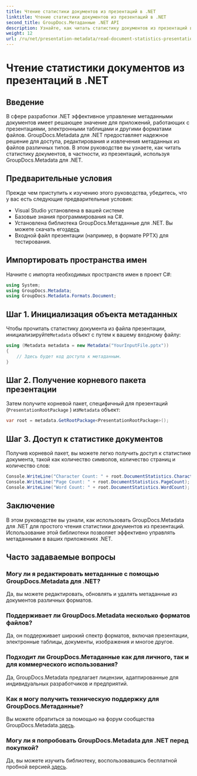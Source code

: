 ```yaml
---
title: Чтение статистики документов из презентаций в .NET
linktitle: Чтение статистики документов из презентаций в .NET
second_title: GroupDocs.Метаданные .NET API
description: Узнайте, как читать статистику документов из презентаций в .NET с помощью GroupDocs.Metadata для эффективного управления метаданными.
weight: 12
url: /ru/net/presentation-metadata/read-document-statistics-presentations/
---
```


# Чтение статистики документов из презентаций в .NET

## Введение
В сфере разработки .NET эффективное управление метаданными документов имеет решающее значение для приложений, работающих с презентациями, электронными таблицами и другими форматами файлов. GroupDocs.Metadata для .NET предоставляет надежное решение для доступа, редактирования и извлечения метаданных из файлов различных типов. В этом руководстве вы узнаете, как читать статистику документов, в частности, из презентаций, используя GroupDocs.Metadata для .NET.
## Предварительные условия
Прежде чем приступить к изучению этого руководства, убедитесь, что у вас есть следующие предварительные условия:
- Visual Studio установлена в вашей системе
- Базовые знания программирования на C#.
- Установлена библиотека GroupDocs.Метаданные для .NET. Вы можете скачать его[здесь](https://releases.groupdocs.com/metadata/net/)
- Входной файл презентации (например, в формате PPTX) для тестирования.

## Импортировать пространства имен
Начните с импорта необходимых пространств имен в проект C#:
```csharp
using System;
using GroupDocs.Metadata;
using GroupDocs.Metadata.Formats.Document;
```
## Шаг 1. Инициализация объекта метаданных
 Чтобы прочитать статистику документа из файла презентации, инициализируйте`Metadata` объект с путем к вашему входному файлу:
```csharp
using (Metadata metadata = new Metadata("YourInputFile.pptx"))
{
    // Здесь будет код доступа к метаданным.
}
```
## Шаг 2. Получение корневого пакета презентации
Затем получите корневой пакет, специфичный для презентаций (`PresentationRootPackage` ) из`Metadata` объект:
```csharp
var root = metadata.GetRootPackage<PresentationRootPackage>();
```
## Шаг 3. Доступ к статистике документов
Получив корневой пакет, вы можете легко получить доступ к статистике документа, такой как количество символов, количество страниц и количество слов:
```csharp
Console.WriteLine("Character Count: " + root.DocumentStatistics.CharacterCount);
Console.WriteLine("Page Count: " + root.DocumentStatistics.PageCount);
Console.WriteLine("Word Count: " + root.DocumentStatistics.WordCount);
```

## Заключение
В этом руководстве вы узнали, как использовать GroupDocs.Metadata для .NET для простого чтения статистики документов из презентаций. Использование этой библиотеки позволяет эффективно управлять метаданными в ваших приложениях .NET.

## Часто задаваемые вопросы
### Могу ли я редактировать метаданные с помощью GroupDocs.Metadata для .NET?
Да, вы можете редактировать, обновлять и удалять метаданные из документов различных форматов.
### Поддерживает ли GroupDocs.Metadata несколько форматов файлов?
Да, он поддерживает широкий спектр форматов, включая презентации, электронные таблицы, документы, изображения и многое другое.
### Подходит ли GroupDocs.Метаданные как для личного, так и для коммерческого использования?
Да, GroupDocs.Metadata предлагает лицензии, адаптированные для индивидуальных разработчиков и предприятий.
### Как я могу получить техническую поддержку для GroupDocs.Метаданные?
 Вы можете обратиться за помощью на форум сообщества GroupDocs.Metadata.[здесь](https://forum.groupdocs.com/c/metadata/14).
### Могу ли я попробовать GroupDocs.Metadata для .NET перед покупкой?
 Да, вы можете изучить библиотеку, воспользовавшись бесплатной пробной версией.[здесь](https://releases.groupdocs.com/).